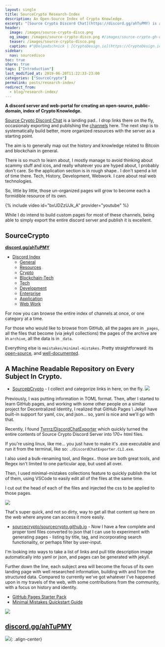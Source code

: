 ```yaml
---
layout: single
title: SourceCrypto Research-Index
description: An Open-Source Index of Crypto Knowledge.
excerpt: "[Source Crypto Discord Chat](https://discord.gg/ahTuPMY) is a landing pad.. I drop links there on the fly, occasionaly exporting and publishing the [channels](/archive/) here. The next step is to systematically build better, more organized resources with the server as a starting point."
header:
  image: /images/source-crypto-disco.png
  og_image: /images/source-crypto-disco.png #/images/source-crypto-gh-og.png
  teaser: /images/source-crypto-disco.png
  caption: #"@Delpadschnick | [CryptoDesign.io](https://CryptoDesign.io)"
sidebar:
  nav: sourcedisco 
toc: true
share: true
tags: ["Introduction"]
last_modified_at: 2019-06-20T11:22:33-23:00
categories: ["SourceCrypto"]
permalink: posts/research-index/
redirect_from:
  - blog/research-index/
---
```


**A discord server and web-portal for creating an open-source, public-domain, index of Crypto Knowledge.**

[Source Crypto Discord Chat](https://discord.gg/ahTuPMY) is a landing pad.. I drop links there on the fly, occasionaly exporting and publishing the [channels](/archive/) here. The next step is to systematically build better, more organized resources with the server as a starting point.

The aim is to generally map out the history and knowledge related to Bitcoin and blockchain in general.

There is so much to learn about, I mostly manage to avoid thinking about scammy stuff and icos, and really whatever you are hyped about, I probably don't care. So the application section is in rough shape.. I don't spend a lot of time there. Tech, History, Development, Webwork. I care about real web technologies.

So, little by little, those un-organized pages will grow to become each a formidible resource of its own.

{% include video id="bxUDZzUJk_A" provider="youtube" %}


While I do intend to build custom pages for most of these channels, being able to simply export the entire discord server and publish it is excellent.

## SourceCrypto

**[discord.gg/ahTuPMY](https://discord.gg/ahTuPMY)**
* [Discord Index](https://SourceCrypto.pub/archive/)
  * [General](https://SourceCrypto.pub/archive/general/)
  * [Resources](https://SourceCrypto.pub/archive/resources/)
  * [Crypto](https://SourceCrypto.pub/archive/crypto/)
  * [Blockchain-Tech](https://SourceCrypto.pub/archive/blockchain-tech/)
  * [Tech](https://SourceCrypto.pub/archive/tech/)
  * [Development](https://SourceCrypto.pub/archive/development/)
  * [Enterprise](https://SourceCrypto.pub/archive/enterprise/)
  * [Application](https://SourceCrypto.pub/archive/application/)
  * [Web Work](https://SourceCrypto.pub/archive/web-work/)

For now you can browse the entire index of channels at once, or one category at a time.

For those who would like to browse from GitHub, all the pages are in `_pages`, all the files that become (via jekyll collections) the pages of the archive are in `archive`, all the data is in `_data`.  

Everything else is `mmistakes/minimal-mistakes`. Pretty straightforward: its [open-source](https://github.com/mmistakes/minimal-mistakes), and [well-documented](https://mmistakes.github.io/minimal-mistakes/).


## A Machine Readable Repository on Every Subject In Crypto.


* [Source⧉Crypto](https://discord.gg/ahTuPMY) - I collect and categorize links in here, on the fly.
![](https://i.imgur.com/hLOk7yL.png)

Previously, I was putting information in TOML format. Then, after I started to learn GitHub pages, and working with some other people on a similar project for Decentralized Identity, I realized that GitHub Pages \ Jekyll have built-in support for yaml, csv, and json... so, yaml is nice and we'll go with that. 

Recently, I found [Tyrrrz/DiscordChatExporter](https://github.com/Tyrrrz/DiscordChatExporter/) which quickly turned the entire contents of Source Crypto Discord Server into 170+ html files. 

If you're using linux, like me... you just have to make it's .exe executable and run it from the terminal, like so: `./DiscordChatExporter.CLI.exe`.

I also used a bulk-renaming tool, and Regex.. those are both great tools, and Regex isn't limited to one particular app, but used all over.

Then, I used minimal-mistakes collections feature to quickly publish the lot of them, using VSCode to easily edit all of the files at the same time. 

I cut out the head of each of the files and injected the css to be applied to those pages.

[![](https://imgur.com/zLF17fAl.png)](https://imgur.com/zLF17fA.png)

That's super quick, and not so dirty, way to get all that content up here on the web where anyone can access it more easily.


* [sourcecrypto/sourcecrypto.github.io](https://github.com/sourcecrypto/sourcecrypto.github.io) -  Now I have a few complete and proper toml files converted to json that I can use to experiment with generating pages - listing by title, tag, and incorporating search functionality, or perhaps filter by user-input.

I'm looking into ways to take a list of links and pull title description image automatically into yaml or json, and pages can be generated with jekyll.

Further down the line, each subject area will become the focus of its own landing page with well researched information, building with and from the structured data. Compared to currently we've got whatever I've happened upon in my travels of the web, with some contributions from the community, with a focus on history and identity. 

* [GitHub Pages Starter Pack](https://web-work.tools/gh-pages-starter-pack/)
* [Minimal Mistakes Quickstart Guide](https://mmistakes.github.io/minimal-mistakes/docs/quick-start-guide/)


![](https://i.imgur.com/pYydLx7.png)

## [discord.gg/ahTuPMY](https://discord.gg/ahTuPMY)



![](https://SourceCrypto.pub/images/interlinked.png){: .align-center}


